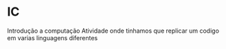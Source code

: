 # IC
Introdução a computação
Atividade onde tinhamos que replicar um codigo em varias linguagens diferentes
